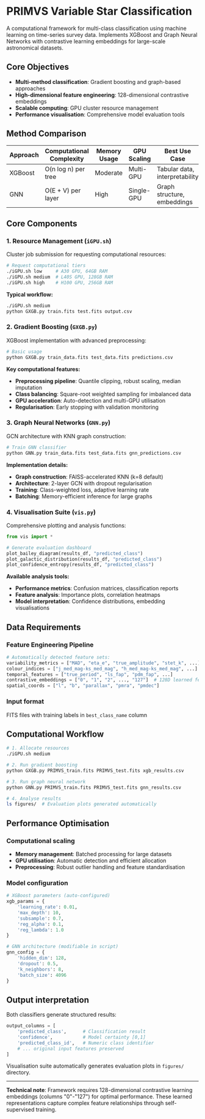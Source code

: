 # PRIMVS Variable Star Classification

A computational framework for multi-class classification using machine learning on time-series survey data. Implements XGBoost and Graph Neural Networks with contrastive learning embeddings for large-scale astronomical datasets.

## Core Objectives
- **Multi-method classification**: Gradient boosting and graph-based approaches
- **High-dimensional feature engineering**: 128-dimensional contrastive embeddings
- **Scalable computing**: GPU cluster resource management
- **Performance visualisation**: Comprehensive model evaluation tools

## Method Comparison

| Approach | Computational Complexity | Memory Usage | GPU Scaling | Best Use Case |
|----------|--------------------------|--------------|-------------|---------------|
| XGBoost | O(n log n) per tree | Moderate | Multi-GPU | Tabular data, interpretability |
| GNN | O(E + V) per layer | High | Single-GPU | Graph structure, embeddings |

## Core Components

### 1. Resource Management (`iGPU.sh`)
Cluster job submission for requesting computational resources:

```bash
# Request computational tiers
./iGPU.sh low     # A30 GPU, 64GB RAM
./iGPU.sh medium  # L40S GPU, 128GB RAM  
./iGPU.sh high    # H100 GPU, 256GB RAM
```

**Typical workflow:**
```bash
./iGPU.sh medium
python GXGB.py train.fits test.fits output.csv
```

### 2. Gradient Boosting (`GXGB.py`)
XGBoost implementation with advanced preprocessing:

```python
# Basic usage
python GXGB.py train_data.fits test_data.fits predictions.csv
```

**Key computational features:**
- **Preprocessing pipeline**: Quantile clipping, robust scaling, median imputation
- **Class balancing**: Square-root weighted sampling for imbalanced data
- **GPU acceleration**: Auto-detection and multi-GPU utilisation
- **Regularisation**: Early stopping with validation monitoring

### 3. Graph Neural Networks (`GNN.py`)
GCN architecture with KNN graph construction:

```python
# Train GNN classifier
python GNN.py train_data.fits test_data.fits gnn_predictions.csv
```

**Implementation details:**
- **Graph construction**: FAISS-accelerated KNN (k=8 default)
- **Architecture**: 2-layer GCN with dropout regularisation
- **Training**: Class-weighted loss, adaptive learning rate
- **Batching**: Memory-efficient inference for large graphs

### 4. Visualisation Suite (`vis.py`)
Comprehensive plotting and analysis functions:

```python
from vis import *

# Generate evaluation dashboard
plot_bailey_diagram(results_df, "predicted_class")
plot_galactic_distribution(results_df, "predicted_class") 
plot_confidence_entropy(results_df, "predicted_class")
```

**Available analysis tools:**
- **Performance metrics**: Confusion matrices, classification reports
- **Feature analysis**: Importance plots, correlation heatmaps
- **Model interpretation**: Confidence distributions, embedding visualisations

## Data Requirements

### Feature Engineering Pipeline
```python
# Automatically detected feature sets:
variability_metrics = ["MAD", "eta_e", "true_amplitude", "stet_k", ...]
colour_indices = ["j_med_mag-ks_med_mag", "h_med_mag-ks_med_mag", ...]
temporal_features = ["true_period", "ls_fap", "pdm_fap", ...]
contrastive_embeddings = ["0", "1", "2", ..., "127"]  # 128D learned features
spatial_coords = ["l", "b", "parallax", "pmra", "pmdec"]
```

### Input format
FITS files with training labels in `best_class_name` column

## Computational Workflow

```bash
# 1. Allocate resources
./iGPU.sh medium

# 2. Run gradient boosting
python GXGB.py PRIMVS_train.fits PRIMVS_test.fits xgb_results.csv

# 3. Run graph neural network
python GNN.py PRIMVS_train.fits PRIMVS_test.fits gnn_results.csv

# 4. Analyse results
ls figures/  # Evaluation plots generated automatically
```

## Performance Optimisation

### Computational scaling
- **Memory management**: Batched processing for large datasets
- **GPU utilisation**: Automatic detection and efficient allocation
- **Preprocessing**: Robust outlier handling and feature standardisation

### Model configuration
```python
# XGBoost parameters (auto-configured)
xgb_params = {
    'learning_rate': 0.01,
    'max_depth': 10,
    'subsample': 0.7,
    'reg_alpha': 0.1,
    'reg_lambda': 1.0
}

# GNN architecture (modifiable in script)
gnn_config = {
    'hidden_dim': 128,
    'dropout': 0.5,
    'k_neighbors': 8,
    'batch_size': 4096
}
```

## Output interpretation

Both classifiers generate structured results:
```python
output_columns = [
    'predicted_class',      # Classification result
    'confidence',           # Model certainty [0,1]
    'predicted_class_id',   # Numeric class identifier
    # ... original input features preserved
]
```

Visualisation suite automatically generates evaluation plots in `figures/` directory.

---

**Technical note**: Framework requires 128-dimensional contrastive learning embeddings (columns "0"-"127") for optimal performance. These learned representations capture complex feature relationships through self-supervised training.
